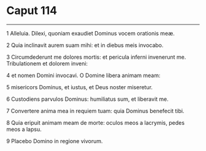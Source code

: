 # Caput 114

***

1 Alleluia. Dilexi, quoniam exaudiet Dominus vocem orationis meæ.

2 Quia inclinavit aurem suam mihi: et in diebus meis invocabo.

3 Circumdederunt me dolores mortis: et pericula inferni invenerunt me. Tribulationem et dolorem inveni:

4 et nomen Domini invocavi. O Domine libera animam meam:

5 misericors Dominus, et iustus, et Deus noster miseretur.

6 Custodiens parvulos Dominus: humiliatus sum, et liberavit me.

7 Convertere anima mea in requiem tuam: quia Dominus benefecit tibi.

8 Quia eripuit animam meam de morte: oculos meos a lacrymis, pedes meos a lapsu.

9 Placebo Domino in regione vivorum.

